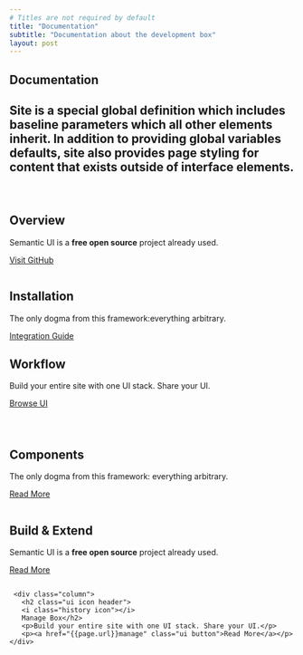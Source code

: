 ```yaml
---
# Titles are not required by default
title: "Documentation"
subtitle: "Documentation about the development box"
layout: post
---
```


<h2 class="ui dividing header">Documentation<a class="anchor" id="introduction"></a></h2>
<h2 class="ui header">
  <div class="sub header">Site is a special global definition which includes baseline parameters which all other elements inherit. In addition to providing global variables defaults, site also provides page styling for content that exists outside of interface elements.</div>
</h2>

<div class="row" style="margin-top: 40px;">
   <div class="full height">
<div class="feature alternate ui stripe vertical segment">
 <div class="ui three column equal height aligned divided relaxed stackable grid center">
   <div class="column">
     <h2 class="ui icon header">
     <i class="lab icon"></i>Overview</h2>
     <p>
       Semantic UI is a <b>free open source</b> project already used. </p>
     <p><a href="{{page.url}}overview" class="ui button">Visit GitHub</a></p>
   </div><div class="column">
     <h2 class="ui icon header">
      <i class="download icon"></i>
      Installation
     </h2>
     <p>The only dogma from this framework:everything arbitrary.</p>
     <a class="ui button" href="{{page.url}}installation">Integration Guide</a>
   </div>
   <div class="column">
    <h2 class="ui icon header">
      <i class="sitemap icon"></i>
      Workflow
    </h2>
     <p>Build your entire site with one UI stack. Share your UI.</p>
     <a class="ui button" href="{{page.url}}workflow">Browse UI</a>
   </div>

 </div>
</div>
</div>
 </div>
 <div class="row" style="margin-top: 40px;">
     <div class="full height">
 <div class="feature alternate ui stripe vertical segment">
   <div class="ui three column center equal height aligned divided relaxed stackable grid">
     <div class="column">
       <h2 class="ui icon header">
       <i class="settings icon"></i>
         Components</h2>
       <p>The only dogma from this framework: everything arbitrary.</p>
       <p><a href="{{page.url}}components" class="ui button">Read More</a></p>     </div>
     <div class="column">
     <h2 class="ui icon header">
       <i class="idea icon"></i>Build &amp; Extend
       </h2>
       <p>
         Semantic UI is a <b>free open source</b> project already used.</p>
       <p><a href="{{page.url}}overview" class="ui button">Read More</a></p>
     </div>

     <div class="column">
       <h2 class="ui icon header">
       <i class="history icon"></i>
       Manage Box</h2>
       <p>Build your entire site with one UI stack. Share your UI.</p>
       <p><a href="{{page.url}}manage" class="ui button">Read More</a></p>     </div>
   </div>
 </div>
 </div>
   </div>
